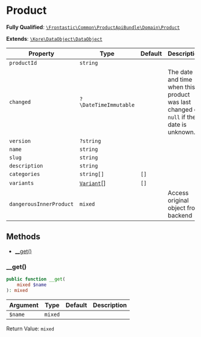 #  Product

**Fully Qualified**: [`\Frontastic\Common\ProductApiBundle\Domain\Product`](../../../../src/php/ProductApiBundle/Domain/Product.php)

**Extends**: [`\Kore\DataObject\DataObject`](https://github.com/kore/DataObject)

Property|Type|Default|Description
--------|----|-------|-----------
`productId`|`string`||
`changed`|`?\DateTimeImmutable`||The date and time when this product was last changed or `null` if the date is unknown.
`version`|`?string`||
`name`|`string`||
`slug`|`string`||
`description`|`string`||
`categories`|`string[]`|`[]`|
`variants`|[`Variant`](Variant.md)[]|`[]`|
`dangerousInnerProduct`|`mixed`||Access original object from backend

## Methods

* [__get()](#__get)

### __get()

```php
public function __get(
    mixed $name
): mixed
```

Argument|Type|Default|Description
--------|----|-------|-----------
`$name`|`mixed`||

Return Value: `mixed`

